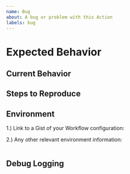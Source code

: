 ```yaml
---
name: Bug
about: A bug or problem with this Action
labels: bug
---
```


<!-- Please provide a general summary of the issue in the Title above -->

# Expected Behavior

<!-- Explain what you expect to happen -->

## Current Behavior

<!-- Explain what actually happens -->

## Steps to Reproduce

<!-- Explain how to reproduce the problem -->
<!-- If relevant, include code, screenshots or links -->

## Environment

1.) Link to a Gist of your Workflow configuration:

2.) Any other relevant environment information:

```sh

```

## Debug Logging

<!-- Enable [debug logging](https://github.com/perforce/github-actions-p4#detailed-logs) for your workflow and paste it here -->